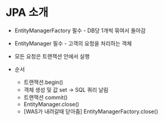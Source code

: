 # JPA 소개
- EntityManagerFactory 필수 - DB당 1개씩 묶여서 돌아감
- EntityManager 필수 - 고객의 요청을 처리하는 객체
- 모든 요청은 트랜잭션 안에서 실행

- 순서
    - 트랜잭션.begin()
    - 객체 생성 및 값 set → SQL 쿼리 날림
    - 트랜잭션 commit()
    - EntityManager.close()
    - [WAS가 내려갈때 닫아줌] EntityManagerFactory.close()
